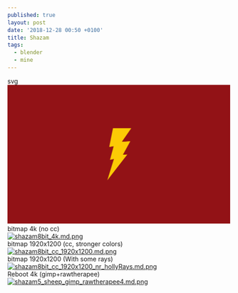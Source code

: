 ```yaml
---
published: true
layout: post
date: '2018-12-28 00:50 +0100'
title: Shazam
tags:
  - blender
  - mine
---
```

svg  
<img style="width: 500px;" src="/media/sheldonsShazam2.svg" alt="sheldonsShazam2.svg" /><br />
bitmap 4k (no cc)  
[![shazam8bit_4k.md.png](https://cdn.scrot.moe/images/2018/12/28/shazam8bit_4k.md.png)](https://cdn.scrot.moe/images/2018/12/28/shazam8bit_4k.png)  
bitmap 1920x1200 (cc, stronger colors)  
[![shazam8bit_cc_1920x1200.md.png](https://cdn.scrot.moe/images/2018/12/28/shazam8bit_cc_1920x1200.md.png)](https://cdn.scrot.moe/images/2018/12/28/shazam8bit_cc_1920x1200.png)  
bitmap 1920x1200 (With some rays)  
[![shazam8bit_cc_1920x1200_nr_hollyRays.md.png](https://cdn.scrot.moe/images/2018/12/28/shazam8bit_cc_1920x1200_nr_hollyRays.md.png)](https://cdn.scrot.moe/images/2018/12/28/shazam8bit_cc_1920x1200_nr_hollyRays.png)  
Reboot 4k (gimp+rawtherapee)  
[![shazam5_sheep_gimp_rawtherapee4.md.png](https://cdn.scrot.moe/images/2018/12/28/shazam5_sheep_gimp_rawtherapee4.md.png)](https://cdn.scrot.moe/images/2018/12/28/shazam5_sheep_gimp_rawtherapee4.png)
